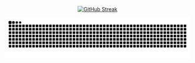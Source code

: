 
<div align="center">
  <a href="https://git.io/streak-stats"><img src="https://github-readme-streak-stats.herokuapp.com?user=patt502090&theme=catppuccin-macchiato&hide_border=true" alt="GitHub Streak" /></a>
</div>

<div align="center">
  
 ![snake gif](https://github.com/patt502090/patt502090/blob/output/github-snake-dark.svg)
</div>

